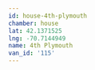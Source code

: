 ```yaml
---
id: house-4th-plymouth
chamber: house
lat: 42.1371525
lng: -70.7144949
name: 4th Plymouth
van_id: '115'
---
```

